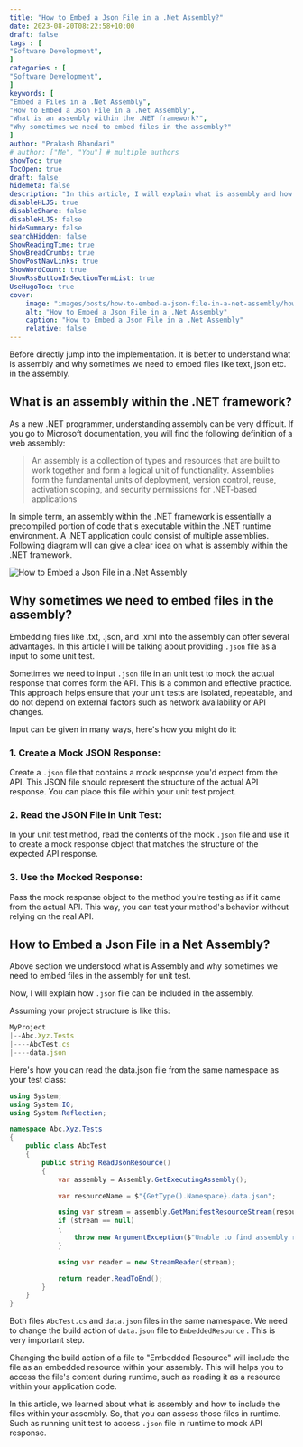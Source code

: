 ```yaml
---
title: "How to Embed a Json File in a .Net Assembly?"
date: 2023-08-20T08:22:58+10:00
draft: false
tags : [
"Software Development",
]
categories : [
"Software Development",
]
keywords: [
"Embed a Files in a .Net Assembly",
"How to Embed a Json File in a .Net Assembly",
"What is an assembly within the .NET framework?",
"Why sometimes we need to embed files in the assembly?"
]
author: "Prakash Bhandari"
# author: ["Me", "You"] # multiple authors
showToc: true
TocOpen: true
draft: false
hidemeta: false
description: "In this article, I will explain what is assembly and how to include the files within your assembly. So, that you can assess those files in runtime. Such as running unit test to access `.json` file to mock API response."
disableHLJS: true
disableShare: false
disableHLJS: false
hideSummary: false
searchHidden: false
ShowReadingTime: true
ShowBreadCrumbs: true
ShowPostNavLinks: true
ShowWordCount: true
ShowRssButtonInSectionTermList: true
UseHugoToc: true
cover:
    image: "images/posts/how-to-embed-a-json-file-in-a-net-assembly/how-to-embed-a-json-file-in-a-net-assembly.png"
    alt: "How to Embed a Json File in a .Net Assembly"
    caption: "How to Embed a Json File in a .Net Assembly"
    relative: false
---
```



Before directly jump into the implementation. It is better to understand what is assembly and why sometimes we need
to embed files like text, json etc. in the assembly.

## What is an assembly within the .NET framework?
As a new .NET programmer, understanding assembly can be very difficult. If you go to Microsoft documentation, you will find the following definition of a web assembly:

>An assembly is a collection of types and resources that are built to work together and form a logical unit of functionality. Assemblies form the fundamental units of deployment, version control, reuse, activation scoping, and security permissions for .NET-based applications


In simple term, an assembly within the .NET framework is essentially a precompiled portion of code that's executable within the .NET runtime environment. 
A .NET application could consist of multiple assemblies. Following diagram will can give a clear idea on what is assembly within the .NET framework.

![How to Embed a Json File in a .Net Assembly](/images/posts/how-to-embed-a-json-file-in-a-net-assembly/how-to-embed-a-json-file-in-a-net-assembly.png#center "How to Embed a Json File in a .Net Assembly")

## Why sometimes we need to embed files in the assembly?

Embedding files like .txt, .json, and .xml into the assembly can offer several advantages. In this article I will be talking about
providing `.json` file as a input to some unit test.

Sometimes we need to input `.json` file in an unit test to mock the actual response that comes form the API. This is a common and effective practice.
This approach helps ensure that your unit tests are isolated, repeatable, and do not depend on external factors such as network availability or API changes. 

Input can be given in many ways, here's how you might do it:

### 1. Create a Mock JSON Response:

Create a `.json` file that contains a mock response you'd expect from the API. This JSON file should represent the structure of the actual API response. 
You can place this file within your unit test project.

### 2. Read the JSON File in Unit Test:
In your unit test method, read the contents of the mock `.json` file and use it to create a mock response object that matches the structure of the expected API response.

### 3. Use the Mocked Response:
Pass the mock response object to the method you're testing as if it came from the actual API. This way, you can test your method's behavior without relying on the real API.

## How to Embed a Json File in a Net Assembly?
Above section we understood what is Assembly and why sometimes we need to embed files in the assembly for unit test.

Now, I will explain how `.json` file can be included in the assembly.

Assuming your project structure is like this:
```javascript
MyProject
|--Abc.Xyz.Tests
|----AbcTest.cs
|----data.json
```

Here's how you can read the data.json file from the same namespace as your test class:

```csharp
using System;
using System.IO;
using System.Reflection;

namespace Abc.Xyz.Tests
{
    public class AbcTest
    {
        public string ReadJsonResource()
        {
            var assembly = Assembly.GetExecutingAssembly();

            var resourceName = $"{GetType().Namespace}.data.json";

            using var stream = assembly.GetManifestResourceStream(resourceName);
            if (stream == null)
            {
                throw new ArgumentException($"Unable to find assembly resource {resourceName}", nameof(resourceName));
            }

            using var reader = new StreamReader(stream);

            return reader.ReadToEnd();
        }
    }
}
```

Both files `AbcTest.cs` and `data.json` files in the same namespace. We need to change the build action of `data.json` file to
`EmbeddedResource` . This is very important step.

Changing the build action of a file to "Embedded Resource" will include the file as an embedded resource within your assembly. 
This will helps you to access the file's content during runtime, such as reading it as a resource within your application code.

In this article, we learned about what is assembly and how to include the files within your assembly. 
So, that you can assess those files in runtime. Such as running unit test to access `.json` file in runtime to mock API response.
